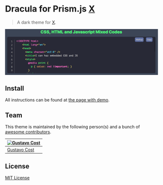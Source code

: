 # Dracula for Prism.js [X](https://github.com/gusbemacbe/dracula-prism)

> A dark theme for [X](https://github.com/gusbemacbe/dracula-prism).

![Screenshot](images/previsao.png)

## Install

All instructions can be found at [the page with demo](https://gusbemacbe.github.io/dracula-prism).

## Team

This theme is maintained by the following person(s) and a bunch of [awesome contributors](https://github.com/dracula/template/graphs/contributors).


[![Gustavo Cost](https://avatars2.githubusercontent.com/u/2257024?v=3&s=70)](https://github.com/gusbemacbe) |
--- |
[Gustavo Cost](https://github.com/gusbemacbe) |

## License

[MIT License](./LICENSE)